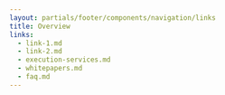 ```yaml
---
layout: partials/footer/components/navigation/links
title: Overview
links:
  - link-1.md
  - link-2.md
  - execution-services.md
  - whitepapers.md
  - faq.md
---
```

